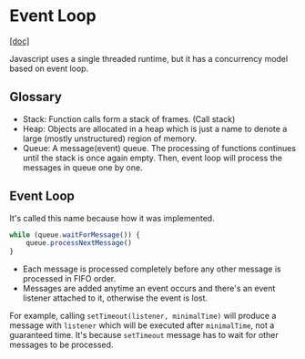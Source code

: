 # Event Loop
[[doc]](https://developer.mozilla.org/zh-TW/docs/Web/JavaScript/EventLoop)  

Javascript uses a single threaded runtime, but it has a concurrency model based on event loop.

## Glossary
- Stack: Function calls form a stack of frames. (Call stack)
- Heap: Objects are allocated in a heap which is just a name to denote a large (mostly unstructured) region of memory.
- Queue: A message(event) queue. The processing of functions continues until the stack is once again empty. Then, event loop will process the messages in queue one by one.

## Event Loop
It's called this name because how it was implemented.

```js
while (queue.waitForMessage()) {
    queue.processNextMessage()
}
```
- Each message is processed completely before any other message is processed in FIFO order.
- Messages are added anytime an event occurs and there's an event listener attached to it, otherwise the event is lost.

For example, calling `setTimeout(listener, minimalTime)` will produce a message with `listener` which will be executed after `minimalTime`, not a guaranteed time. It's because `setTimeout` message has to wait for other messages to be processed.
